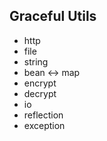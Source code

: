 ## Graceful Utils

 - http
 - file
 - string
 - bean <-> map
 - encrypt
 - decrypt
 - io
 - reflection
 - exception